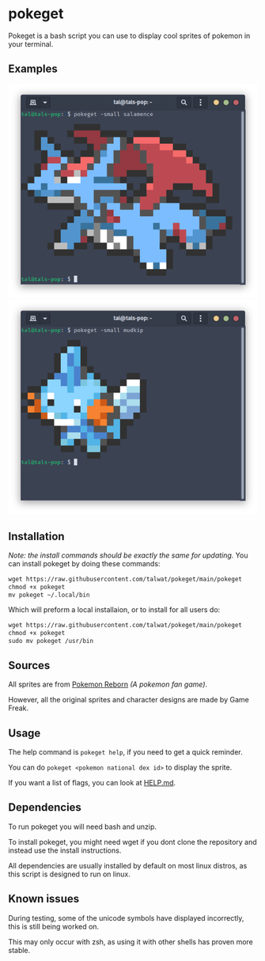 pokeget
===

Pokeget is a bash script you can use to display cool sprites of pokemon in your terminal.
## Examples
![](examples/example-small1.png)
![](examples/example-small2.png)

## Installation
*Note: the install commands should be exactly the same for updating.*
You can install pokeget by doing these commands:
```
wget https://raw.githubusercontent.com/talwat/pokeget/main/pokeget
chmod +x pokeget
mv pokeget ~/.local/bin
```
Which will preform a local installaion, or to install for all users do:
```
wget https://raw.githubusercontent.com/talwat/pokeget/main/pokeget
chmod +x pokeget
sudo mv pokeget /usr/bin
```

## Sources
All sprites are from [Pokemon Reborn](https://www.rebornevo.com/) *(A pokemon fan game)*.

However, all the original sprites and character designs are made by Game Freak.

## Usage
The help command is `pokeget help`, if you need to get a quick reminder.

You can do `pokeget <pokemon national dex id>` to display the sprite.

If you want a list of flags, you can look at [HELP.md](HELP.md).

## Dependencies
To run pokeget you will need bash and unzip.

To install pokeget, you might need wget if you dont clone the repository and instead use the install instructions.

All dependencies are usually installed by default on most linux distros, as this script is designed to run on linux.

## Known issues
During testing, some of the unicode symbols have displayed incorrectly, this is still being worked on.

This may only occur with zsh, as using it with other shells has proven more stable.